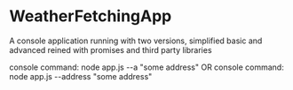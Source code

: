 
# WeatherFetchingApp
A console application running with two versions, simplified basic and advanced reined with promises and third party libraries

console command: node app.js --a "some address"
OR
console command: node app.js --address "some address"
